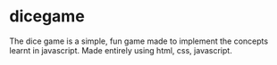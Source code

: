 # dicegame
The dice game is a simple, fun game made to implement the concepts learnt in javascript.
Made entirely using html, css, javascript.
